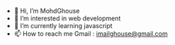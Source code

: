 - 👋 Hi, I’m MohdGhouse
- 👀 I’m interested in web development
- 🌱 I’m currently learning javascript
- 📫 How to reach me  Gmail : imailghouse@gmail.com

<!---
MohdGhouse04/MohdGhouse04 is a ✨ special ✨ repository because its `README.md` (this file) appears on your GitHub profile.
You can click the Preview link to take a look at your changes.
--->
